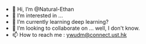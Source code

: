 - 👋 Hi, I’m @Natural-Ethan
- 👀 I’m interested in ...
- 🌱 I’m currently learning deep learning?
- 💞️ I’m looking to collaborate on ... well, I don't know.
- 📫 How to reach me : ywudm@connect.ust.hk

<!---
Natural-Ethan/Natural-Ethan is a ✨ special ✨ repository because its `README.md` (this file) appears on your GitHub profile.
You can click the Preview link to take a look at your changes.
--->
